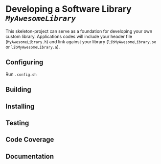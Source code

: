 # Developing a Software Library *`MyAwesomeLibrary`*
This skeleton-project can serve as a foundation for developing your own custom library.
Applications codes will include your header file (`MyAwesomeLibrary.h`) and link against your library (`libMyAwesomeLibrary.so` or `libMyAwesomeLibrary.a`).

## Configuring
Run `.config.sh`

## Building

## Installing

## Testing

## Code Coverage

## Documentation
